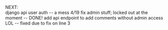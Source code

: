 NEXT:  
django api user auth -- a mess 4/19
fix admin stuff; locked out at the moment -- DONE!
add api endpoint to add comments without admin access LOL -- fixed due to fix on line 3
